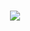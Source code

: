 
<h1 align="center">
    <img src="https://5xlszg.by.files.1drv.com/y4mgI7eYbo5rSmteH2_U-g-oz39DgMopP26UUR2MyUfwa33D3FvvvfbHppwf96abVKlgW7zn7DtewOjHl4_jYDgwYAVduK9yzByUTDttWSGKziC-U5sRBV7Qi78X4dAQJcvyDmKALqvaU6gX7qUlQPHFKxP8E9akT2bIujoSxZS_F967QajJqz8daLhWbMJZwToTLZJA_D6gXYNwqx-tU8hIA?width=892&height=659&cropmode=none" />
</h1>

<p align="center">
